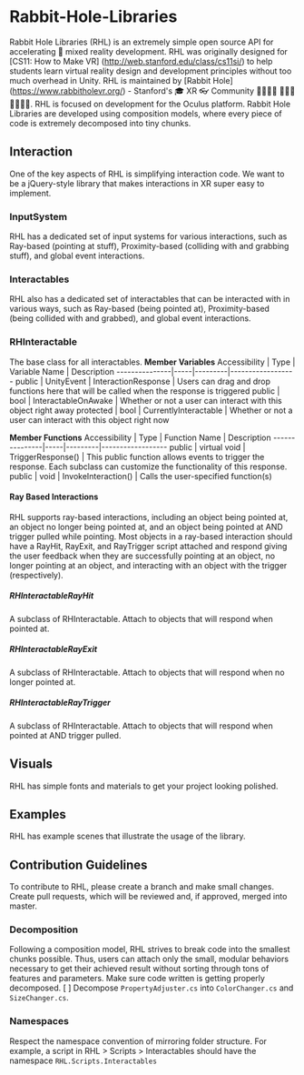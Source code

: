# Rabbit-Hole-Libraries
Rabbit Hole Libraries (RHL) is an extremely simple open source API for accelerating :rocket: mixed reality development. RHL was originally designed for [CS11: How to Make VR] (http://web.stanford.edu/class/cs11si/) to help students learn virtual reality design and development principles without too much overhead in Unity. RHL is maintained by [Rabbit Hole] (https://www.rabbitholevr.org/) - Stanford's :mortar_board: XR :eyeglasses: Community :family_man_woman_girl_girl: :family_man_girl_boy: :family_man_man_girl_girl:. RHL is focused on development for the Oculus platform. Rabbit Hole Libraries are developed using composition models, where every piece of code is extremely decomposed into tiny chunks.

## Interaction
One of the key aspects of RHL is simplifying interaction code. We want to be a jQuery-style library that makes interactions in XR super easy to implement.

### InputSystem
RHL has a dedicated set of input systems for various interactions, such as Ray-based (pointing at stuff), Proximity-based (colliding with and grabbing stuff), and global event interactions.

### Interactables
RHL also has a dedicated set of interactables that can be interacted with in various ways, such as Ray-based (being pointed at), Proximity-based (being collided with and grabbed), and global event interactions.

### RHInteractable
The base class for all interactables.
**Member Variables**
Accessibility | Type | Variable Name | Description
---------------|-----|---------|------------------
public | UnityEvent | InteractionResponse | Users can drag and drop functions here that will be called when the response is triggered
public | bool | InteractableOnAwake | Whether or not a user can interact with this object right away
protected | bool | CurrentlyInteractable | Whether or not a user can interact with this object right now

**Member Functions**
Accessibility | Type | Function Name | Description
---------------|-----|---------|------------------
public | virtual void | TriggerResponse() | This public function allows events to trigger the response. Each subclass can customize the functionality of this response.
public | void | InvokeInteraction() | Calls the user-specified function(s)

#### Ray Based Interactions
RHL supports ray-based interactions, including an object being pointed at, an object no longer being pointed at, and an object being pointed at AND trigger pulled while pointing. Most objects in a ray-based interaction should have a RayHit, RayExit, and RayTrigger script attached and respond giving the user feedback when they are successfully pointing at an object, no longer pointing at an object, and interacting with an object with the trigger (respectively).

##### RHInteractableRayHit
A subclass of RHInteractable. Attach to objects that will respond when pointed at.

##### RHInteractableRayExit
A subclass of RHInteractable. Attach to objects that will respond when no longer pointed at.

##### RHInteractableRayTrigger
A subclass of RHInteractable. Attach to objects that will respond when pointed at AND trigger pulled.

## Visuals
RHL has simple fonts and materials to get your project looking polished.

## Examples
RHL has example scenes that illustrate the usage of the library.

## Contribution Guidelines
To contribute to RHL, please create a branch and make small changes. Create pull requests, which will be reviewed and, if approved, merged into master.

### Decomposition
Following a composition model, RHL strives to break code into the smallest chunks possible. Thus, users can attach only the small, modular behaviors necessary to get their achieved result without sorting through tons of features and parameters. Make sure code written is getting properly decomposed.
[ ] Decompose `PropertyAdjuster.cs` into `ColorChanger.cs` and `SizeChanger.cs`.

### Namespaces
Respect the namespace convention of mirroring folder structure. For example, a script in RHL > Scripts > Interactables should have the namespace `RHL.Scripts.Interactables`
